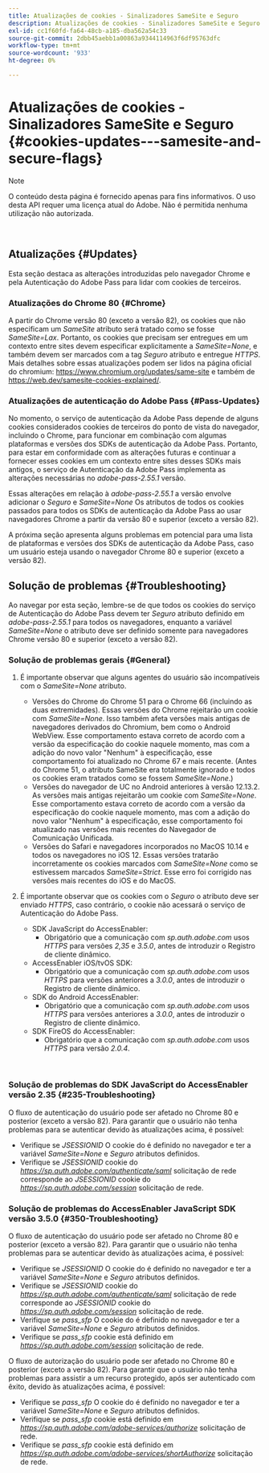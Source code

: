 ```yaml
---
title: Atualizações de cookies - Sinalizadores SameSite e Seguro
description: Atualizações de cookies - Sinalizadores SameSite e Seguro
exl-id: cc1f60fd-fa64-48cb-a185-dba562a54c33
source-git-commit: 2dbb45aebb1a00863a9344114963f6df95763dfc
workflow-type: tm+mt
source-wordcount: '933'
ht-degree: 0%

---
```


# Atualizações de cookies - Sinalizadores SameSite e Seguro {#cookies-updates---samesite-and-secure-flags}

>[!NOTE]
>
>O conteúdo desta página é fornecido apenas para fins informativos. O uso desta API requer uma licença atual do Adobe. Não é permitida nenhuma utilização não autorizada.

</br>


## Atualizações {#Updates}

Esta seção destaca as alterações introduzidas pelo navegador Chrome e pela Autenticação do Adobe Pass para lidar com cookies de terceiros.



### Atualizações do Chrome 80 {#Chrome}

A partir do Chrome versão 80 (exceto a versão 82), os cookies que não especificam um *SameSite* atributo será tratado como se fosse *SameSite=Lax*. Portanto, os cookies que precisam ser entregues em um contexto entre sites devem especificar explicitamente a *SameSite=None*, e também devem ser marcados com a tag *Seguro* atributo e entregue *HTTPS*. Mais detalhes sobre essas atualizações podem ser lidos na página oficial do chromium: <https://www.chromium.org/updates/same-site> e também de <https://web.dev/samesite-cookies-explained/>.


### Atualizações de autenticação do Adobe Pass {#Pass-Updates}

No momento, o serviço de autenticação da Adobe Pass depende de alguns cookies considerados cookies de terceiros do ponto de vista do navegador, incluindo o Chrome, para funcionar em combinação com algumas plataformas e versões dos SDKs de autenticação da Adobe Pass. Portanto, para estar em conformidade com as alterações futuras e continuar a fornecer esses cookies em um contexto entre sites desses SDKs mais antigos, o serviço de Autenticação da Adobe Pass implementa as alterações necessárias no *adobe-pass-2.55.1* versão.

Essas alterações em relação à *adobe-pass-2.55.1* a versão envolve adicionar o *Seguro* e *SameSite=None* Os atributos de todos os cookies passados para todos os SDKs de autenticação da Adobe Pass ao usar navegadores Chrome a partir da versão 80 e superior (exceto a versão 82).

A próxima seção apresenta alguns problemas em potencial para uma lista de plataformas e versões dos SDKs de autenticação da Adobe Pass, caso um usuário esteja usando o navegador Chrome 80 e superior (exceto a versão 82).

## Solução de problemas {#Troubleshooting}

Ao navegar por esta seção, lembre-se de que todos os cookies do serviço de Autenticação do Adobe Pass devem ter *Seguro* atributo definido em *adobe-pass-2.55.1* para todos os navegadores, enquanto a variável *SameSite=None* o atributo deve ser definido somente para navegadores Chrome versão 80 e superior (exceto a versão 82).


### Solução de problemas gerais {#General}

1. É importante observar que alguns agentes do usuário são incompatíveis com o *SameSite=None* atributo.

   - Versões do Chrome do Chrome 51 para o Chrome 66 (incluindo as duas extremidades). Essas versões do Chrome rejeitarão um cookie com *SameSite=None*. Isso também afeta versões mais antigas de navegadores derivados do Chromium, bem como o Android WebView. Esse comportamento estava correto de acordo com a versão da especificação do cookie naquele momento, mas com a adição do novo valor &quot;Nenhum&quot; à especificação, esse comportamento foi atualizado no Chrome 67 e mais recente. (Antes do Chrome 51, o atributo SameSite era totalmente ignorado e todos os cookies eram tratados como se fossem *SameSite=None*.)
   - Versões do navegador de UC no Android anteriores à versão 12.13.2. As versões mais antigas rejeitarão um cookie com *SameSite=None*. Esse comportamento estava correto de acordo com a versão da especificação do cookie naquele momento, mas com a adição do novo valor &quot;Nenhum&quot; à especificação, esse comportamento foi atualizado nas versões mais recentes do Navegador de Comunicação Unificada.
   - Versões do Safari e navegadores incorporados no MacOS 10.14 e todos os navegadores no iOS 12. Essas versões tratarão incorretamente os cookies marcados com *SameSite=None* como se estivessem marcados *SameSite=Strict*. Esse erro foi corrigido nas versões mais recentes do iOS e do MacOS.


1. É importante observar que os cookies com o *Seguro* o atributo deve ser enviado *HTTPS*, caso contrário, o cookie não acessará o serviço de Autenticação do Adobe Pass.

   - SDK JavaScript do AccessEnabler:
      - Obrigatório que a comunicação com *sp.auth.adobe.com* usos *HTTPS* para versões *2,35* e *3.5.0*, antes de introduzir o Registro de cliente dinâmico.
   - AccessEnabler iOS/tvOS SDK:
      - Obrigatório que a comunicação com *sp.auth.adobe.com* usos *HTTPS* para versões anteriores a *3.0.0*, antes de introduzir o Registro de cliente dinâmico.
   - SDK do Android AccessEnabler:
      - Obrigatório que a comunicação com *sp.auth.adobe.com* usos *HTTPS* para versões anteriores a *3.0.0*, antes de introduzir o Registro de cliente dinâmico.
   - SDK FireOS do AccessEnabler:
      - Obrigatório que a comunicação com *sp.auth.adobe.com* usos *HTTPS* para versão *2.0.4*.

</br>

### Solução de problemas do SDK JavaScript do AccessEnabler versão 2.35 {#235-Troubleshooting}

O fluxo de autenticação do usuário pode ser afetado no Chrome 80 e posterior (exceto a versão 82). Para garantir que o usuário não tenha problemas para se autenticar devido às atualizações acima, é possível:

- Verifique se *JSESSIONID* O cookie do é definido no navegador e ter a variável *SameSite=None* e *Seguro* atributos definidos.
- Verifique se *JSESSIONID* cookie do *https://sp.auth.adobe.com/authenticate/saml* solicitação de rede corresponde ao *JSESSIONID* cookie do *https://sp.auth.adobe.com/session* solicitação de rede.


### Solução de problemas do AccessEnabler JavaScript SDK versão 3.5.0 {#350-Troubleshooting}

O fluxo de autenticação do usuário pode ser afetado no Chrome 80 e posterior (exceto a versão 82). Para garantir que o usuário não tenha problemas para se autenticar devido às atualizações acima, é possível:

- Verifique se *JSESSIONID* O cookie do é definido no navegador e ter a variável *SameSite=None* e *Seguro* atributos definidos.
- Verifique se *JSESSIONID* cookie do *https://sp.auth.adobe.com/authenticate/saml* solicitação de rede corresponde ao *JSESSIONID* cookie do *https://sp.auth.adobe.com/session* solicitação de rede.
- Verifique se *pass\_sfp* O cookie do é definido no navegador e ter a variável *SameSite=None* e *Seguro* atributos definidos.
- Verifique se *pass\_sfp* cookie está definido em *https://sp.auth.adobe.com/session* solicitação de rede.


O fluxo de autorização do usuário pode ser afetado no Chrome 80 e posterior (exceto a versão 82). Para garantir que o usuário não tenha problemas para assistir a um recurso protegido, após ser autenticado com êxito, devido às atualizações acima, é possível:

- Verifique se *pass\_sfp* O cookie do é definido no navegador e ter a variável *SameSite=None* e *Seguro* atributos definidos.
- Verifique se *pass\_sfp* cookie está definido em *https://sp.auth.adobe.com/adobe-services/authorize* solicitação de rede.
- Verifique se *pass\_sfp* cookie está definido em *https://sp.auth.adobe.com/adobe-services/shortAuthorize* solicitação de rede.
